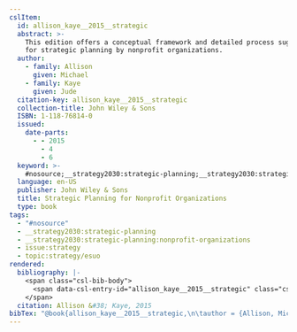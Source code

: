 ```yaml
---
cslItem:
  id: allison_kaye__2015__strategic
  abstract: >-
    This edition offers a conceptual framework and detailed process suggestions
    for strategic planning by nonprofit organizations.
  author:
    - family: Allison
      given: Michael
    - family: Kaye
      given: Jude
  citation-key: allison_kaye__2015__strategic
  collection-title: John Wiley & Sons
  ISBN: 1-118-76814-0
  issued:
    date-parts:
      - - 2015
        - 4
        - 6
  keyword: >-
    #nosource;__strategy2030:strategic-planning;__strategy2030:strategic-planning:nonprofit-organizations;collection::strategy::esuo
  language: en-US
  publisher: John Wiley & Sons
  title: Strategic Planning for Nonprofit Organizations
  type: book
tags:
  - "#nosource"
  - __strategy2030:strategic-planning
  - __strategy2030:strategic-planning:nonprofit-organizations
  - issue:strategy
  - topic:strategy/esuo
rendered:
  bibliography: |-
    <span class="csl-bib-body">
      <span data-csl-entry-id="allison_kaye__2015__strategic" class="csl-entry">Allison, M., &#38; Kaye, J. 2015. <i>Strategic Planning for Nonprofit Organizations</i>. John Wiley &#38; Sons.</span>
    </span>
  citation: Allison &#38; Kaye, 2015
bibTex: "@book{allison_kaye__2015__strategic,\n\tauthor = {Allison, Michael and Kaye, Jude},\n\tseries = {John {Wiley} & {Sons}},\n\tyear = {2015},\n\tmonth = {apr 6},\n\tpublisher = {John Wiley & Sons},\n\ttitle = {Strategic {Planning} for {Nonprofit} {Organizations}},\n}\n\n"
---
```

